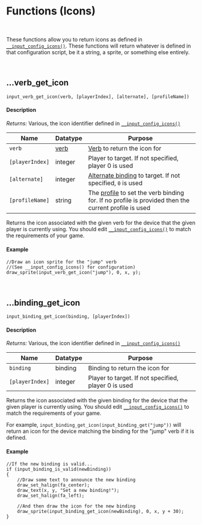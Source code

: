 # Functions (Icons)

&nbsp;

These functions allow you to return icons as defined in [`__input_config_icons()`](https://www.jujuadams.com/Input/#/6.0/Icon-Config). These functions will return whatever is defined in that configuration script, be it a string, a sprite, or something else entirely.

&nbsp;

## …verb_get_icon

`input_verb_get_icon(verb, [playerIndex], [alternate], [profileName])`

<!-- tabs:start -->

#### **Description**

_Returns:_ Various, the icon identifier defined in [`__input_config_icons()`](Config-Macros?id=icons)

|Name           |Datatype                             |Purpose                                                                                                        |
|---------------|-------------------------------------|---------------------------------------------------------------------------------------------------------------|
|`verb`         |[verb](Verbs-and-Bindings) |[Verb](Verbs-and-Bindings) to return the icon for                                                    |
|`[playerIndex]`|integer                              |Player to target. If not specified, player 0 is used                                                           |
|`[alternate]`  |integer                              |[Alternate binding](Verbs-and-Bindings) to target. If not specified, `0` is used                               |
|`[profileName]`|string                               |The [profile](Profiles) to set the verb binding for. If no profile is provided then the current profile is used|

Returns the icon associated with the given verb for the device that the given player is currently using. You should edit [`__input_config_icons()`](Config-Macros?id=icons) to match the requirements of your game.

#### **Example**

```gml
//Draw an icon sprite for the "jump" verb
//(See __input_config_icons() for configuration)
draw_sprite(input_verb_get_icon("jump"), 0, x, y);
```

<!-- tabs:end -->

&nbsp;

## …binding_get_icon

`input_binding_get_icon(binding, [playerIndex])`

<!-- tabs:start -->

#### **Description**

_Returns:_ Various, the icon identifier defined in [`__input_config_icons()`](Config-Macros?id=icons)

|Name           |Datatype|Purpose                                             |
|---------------|--------|----------------------------------------------------|
|`binding`      |binding |Binding to return the icon for                      |
|`[playerIndex]`|integer |Player to target. If not specified, player 0 is used|

Returns the icon associated with the given binding for the device that the given player is currently using. You should edit [`__input_config_icons()`](Config-Macros?id=icons) to match the requirements of your game.

For example, `input_binding_get_icon(input_binding_get("jump"))` will return an icon for the device matching the binding for the "jump" verb if it is defined.

#### **Example**

```gml
//If the new binding is valid...
if (input_binding_is_valid(newBinding))
{
	//Draw some text to announce the new binding
	draw_set_halign(fa_center);
	draw_text(x, y, "Set a new binding!");
	draw_set_halign(fa_left);

	//And then draw the icon for the new binding
	draw_sprite(input_binding_get_icon(newBinding), 0, x, y + 30);
}
```

<!-- tabs:end -->